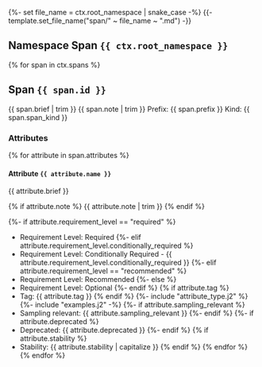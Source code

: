 {%- set file_name = ctx.root_namespace | snake_case -%}
{{- template.set_file_name("span/" ~ file_name ~ ".md") -}}

## Namespace Span `{{ ctx.root_namespace }}`

{% for span in ctx.spans %}
## Span `{{ span.id }}`

{{ span.brief | trim }}
{{ span.note | trim }}
Prefix: {{ span.prefix }}
Kind: {{ span.span_kind }}

### Attributes

{% for attribute in span.attributes %}
#### Attribute `{{ attribute.name }}`

{{ attribute.brief }}

{% if attribute.note %}
{{ attribute.note | trim }}
{% endif %}

{%- if attribute.requirement_level == "required" %}
- Requirement Level: Required
  {%- elif attribute.requirement_level.conditionally_required %}
- Requirement Level: Conditionally Required - {{ attribute.requirement_level.conditionally_required }}
  {%- elif attribute.requirement_level == "recommended" %}
- Requirement Level: Recommended
  {%- else %}
- Requirement Level: Optional
  {%- endif %}
  {% if attribute.tag %}
- Tag: {{ attribute.tag }}
  {% endif %}
  {%- include "attribute_type.j2" %}
  {%- include "examples.j2" -%}
  {%- if attribute.sampling_relevant %}
- Sampling relevant: {{ attribute.sampling_relevant }}
  {%- endif %}
  {%- if attribute.deprecated %}
- Deprecated: {{ attribute.deprecated }}
  {%- endif %}
  {% if attribute.stability %}
- Stability: {{ attribute.stability | capitalize }}
  {% endif %}
{% endfor %}
{% endfor %} 